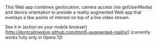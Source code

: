 This Web app combines geolocation, camera access (via getUserMedia) and device orientation to provide a reality augmented Web app that overlays a few points of interest on top of a live video stream.

See it in (action on your mobile browser)[http://dontcallmedom.github.com/html5-augmented-reality/] (currently works fully only in Opera 12)